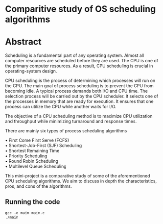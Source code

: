 # Comparitive study of OS scheduling algorithms  

# Abstract  
Scheduling is a fundamental part of any operating system. Almost all computer resources are scheduled before they are used. The CPU is one of the primary computer resources. As a result, CPU scheduling is crucial in operating-system design.  

CPU scheduling is the process of determining which processes will run on the CPU. The main goal of process scheduling is to prevent the CPU from becoming idle. A typical process demands both I/O and CPU time. The selection process will be carried out by the CPU scheduler. It selects one of the processes in memory that are ready for execution. It ensures that one process can utilize the CPU while another waits for I/O.   

The objective of a CPU scheduling method is to maximize CPU utilization and throughput while minimizing turnaround and response times. 

There are mainly six types of process scheduling algorithms  

• First Come First Serve (FCFS)  
• Shortest-Job-First (SJF) Scheduling   
• Shortest Remaining Time   
• Priority Scheduling   
• Round Robin Scheduling   
• Multilevel Queue Scheduling 

This mini-project is a comparative study of some of the aforementioned CPU scheduling algorithms. We aim to discuss in depth the characteristics, pros, and cons of the algorithms.

## Running the code
`gcc -o main main.c`  
`./main`  
 
